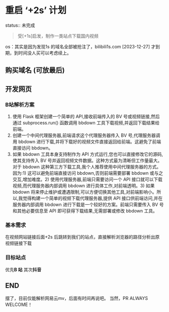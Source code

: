 # 重启 ‘+2s’ 计划

status:: 未完成

> 受[+1s]启发，制作一类站点下载国内视频

os：其实是因为发现1s 的域名全部被抢注了，bilibili1s.com [2023-12-27] 才到期，到时间没人买可以考虑续上。

## 购买域名 (可放最后)

## 开发网页
### B站解析方案
1. 使用 Flask 框架创建一个简单的 API,接收前端传入的 BV 号或视频链接,然后通过 subprocess.run() 函数调用 bbdown 工具下载视频,并返回下载结果给前端。
2. 创建一个中间代理服务器,前端请求这个代理服务器传入 BV 号,代理服务器调用 bbdown 进行下载,并将下载好的视频文件直接返回给前端。这避免了前端直接访问 bbdown。
3. 如果 bbdown 工具本身支持制作为 API 方式运行,您也可以直接修改它的源码,使其支持传入 BV 号并返回视频文件数据。这种方式最为清晰但工作量最大。对于 bbdown 这种第三方下载工具,我个人推荐使用中间代理服务器的方式。因为:1) 这可以避免前端直接访问 bbdown,否则前端需要部署 bbdown 或与之交互,增加难度。2) 使用代理服务器,前端只需要访问一个 API 接口就可以下载视频,而代理服务器内部调用 bbdown 进行具体工作,对前端透明。3) 如果 bbdown 将来停止维护或遭遇限制,可以方便切换其他工具,对前端影响小。所以,我觉得构建一个简单的视频下载代理服务器,提供 API 接口供前端访问,并在服务器内部调用 bbdown 进行下载是一个较好的方案。前端只需要传入 BV 号和其他必要信息至 API 即可获得下载结果,无需部署或修改 bbdown 工具。

### 基本需求

在视频网站链接后面+2s 后跳转到我们的站点，直接解析浏览器的路径分析出原视频链接下载

### 目标站点

优先**B 站**
其次**抖音**

## END
摆了，目前仅能解析网易云mv，后面有时间再说吧。
当然，PR ALWAYS WELCOME！